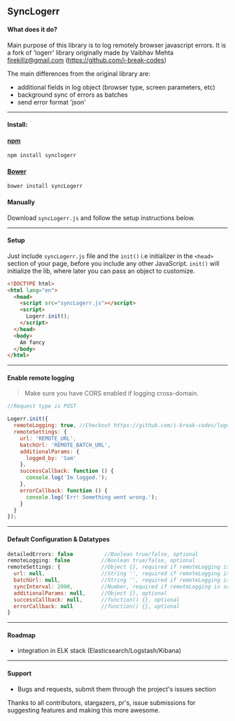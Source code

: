 ## SyncLogerr



#### What does it do?
Main purpose of this library is to log remotely browser javascript errors.
It is a fork of 'logerr' library originally made by Vaibhav Mehta <firekillz@gmail.com>
(<https://github.com/i-break-codes>)

The main differences from the original library are:
- additional fields in log object (browser type, screen parameters, etc)
- background sync of errors as batches
- send error format 'json'

---

#### Install:


#### [npm](http://npmjs.com)
```bash
npm install synclogerr
```
#### [Bower](https://bower.io/)
```bash
bower install syncLogerr
```

#### Manually

Download `syncLogerr.js` and follow the setup instructions below.

---

#### Setup
Just include `syncLogerr.js` file and the `init()` i.e initializer in the `<head>` section of your page, before you include any other JavaScript. `init()` will initialize the lib, where later you can pass an object to customize.

```html
<!DOCTYPE html>
<html lang="en">
  <head>
    <script src="syncLogerr.js"></script>
	<script>
	  Logerr.init();
	</script>
  </head>
  <body>
    Am fancy
  </body>
</html>
```

---

#### Enable remote logging
> Make sure you have CORS enabled if logging cross-domain.

```javascript
//Request type is POST

Logerr.init({
  remoteLogging: true, //Checkout https://github.com/i-break-codes/logerr-remote
  remoteSettings: {
    url: 'REMOTE_URL',
    batchUrl: 'REMOTE_BATCH_URL',
    additionalParams: {
      logged_by: 'Sam'
    },
    successCallback: function () {
      console.log('Im logged.');
    },
    errorCallback: function () {
      console.log('Err! Something went wrong.');
    }
  }
});
```

---

#### Default Configuration & Datatypes
```javascript
detailedErrors: false          //Boolean true/false, optional
remoteLogging: false          //Boolean true/false, optional
remoteSettings: {             //Object {}, required if remoteLogging is set to true
  url: null,                  //String '', required if remoteLogging is set to true
  batchUrl: null,             //String '', required if remoteLogging is set to true
  syncInterval: 2000,         //Number, required if remoteLogging is set to true
  additionalParams: null,     //Object {}, optional
  successCallback: null,      //function() {}, optional
  errorCallback: null         //function() {}, optional
}

```

---

#### Roadmap
- integration in ELK stack (Elasticsearch/Logstash/Kibana)
---

#### Support
- Bugs and requests, submit them through the project's issues section

Thanks to all contributors, stargazers, pr's, issue submissions for suggesting features and making this more awesome.

